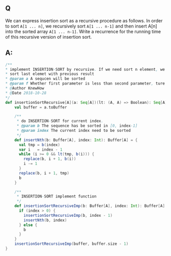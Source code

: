 
## Q
We can express insertion sort as a recursive procedure as follows. In order to sort `A[1 ... n]`, we recursively sort `A[1 ... n-1]` and then insert A[n] into the sorted array `A[1 ... n-1]`. Write a recurrence for the running time of this recursive version of insertion sort.
## A:
```Scala
/**
* implement INSERTION-SORT by recursive. If we need sort n element, we can sort n-1 at first, then
* sort last elemet with previous result
* @param a A sequcen will be sorted
* @param f Whether first parameter is less than second parameter, ture is yes, otherwise is no
* @Author KnewHow
* @Date 2018-10-28
*/
def insertionSortRecursive[A](a: Seq[A])(lt: (A, A) => Boolean): Seq[A] = {
    val buffer = a.toBuffer

    /**
     * do INSERTION-SORT for current index.
     * @param b The sequence has be sorted in [0, index-1]
     * @param index The current index need to be sorted
     */
    def insertNth(b: Buffer[A], index: Int): Buffer[A] = {
      val tmp = b(index)
      var i   = index - 1
      while (i >= 0 && lt(tmp, b(i))) {
        replace(b, i + 1, b(i))
        i -= 1
      }
      replace(b, i + 1, tmp)
      b
    }

    /**
     * INSERTION-SORT implement function
     */
    def insertionSortRecursiveImp(b: Buffer[A], index: Int): Buffer[A] = {
      if (index > 0) {
        insertionSortRecursiveImp(b, index - 1)
        insertNth(b, index)
      } else {
        b
      }
    }
    insertionSortRecursiveImp(buffer, buffer.size - 1)
}
```
